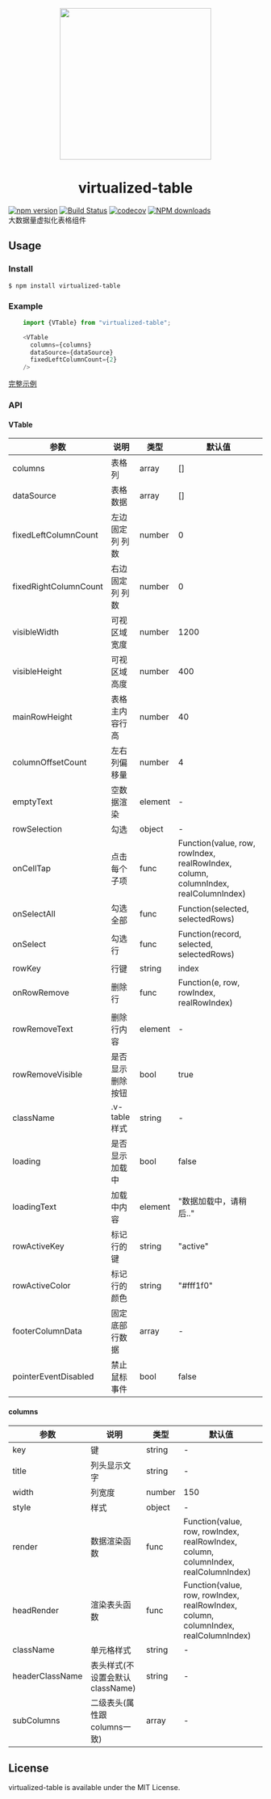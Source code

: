 
<p align="center">
  <a href="#">
    <img width="300" src="https://raw.githubusercontent.com/PengChen96/virtualized-table/master/logo.png"/>
  </a>
  <h1 align="center">virtualized-table</h1>
</p>

[![npm version](https://badge.fury.io/js/virtualized-table.svg)](http://badge.fury.io/js/virtualized-table)
[![Build Status](https://travis-ci.com/PengChen96/virtualized-table.svg?branch=master)](https://travis-ci.com/github/PengChen96/virtualized-table)
[![codecov](https://codecov.io/gh/PengChen96/virtualized-table/branch/master/graph/badge.svg)](https://codecov.io/gh/PengChen96/virtualized-table)
[![NPM downloads](http://img.shields.io/npm/dm/virtualized-table.svg?style=flat-square)](https://www.npmjs.com/package/virtualized-table)  
大数据量虚拟化表格组件

## Usage

### Install
```
$ npm install virtualized-table
```

### Example
```javascript
    import {VTable} from "virtualized-table";

    <VTable
      columns={columns}
      dataSource={dataSource}
      fixedLeftColumnCount={2}
    />
```
[完整示例](https://github.com/PengChen96/virtualized-table/blob/master/src/example/VTable/index.js)

### API
#### VTable
参数 | 说明 | 类型 | 默认值
---|---|---|---
columns | 表格列 | array | []
dataSource | 表格数据 | array | []
fixedLeftColumnCount | 左边固定列 列数 | number | 0
fixedRightColumnCount | 右边固定列 列数 | number | 0
visibleWidth | 可视区域宽度 | number | 1200
visibleHeight | 可视区域高度 | number | 400
mainRowHeight | 表格主内容行高 | number | 40
columnOffsetCount | 左右列偏移量 | number | 4
emptyText | 空数据渲染 | element | -
rowSelection | 勾选 | object | -
onCellTap | 点击每个子项 | func | Function(value, row, rowIndex, realRowIndex, column, columnIndex, realColumnIndex)
onSelectAll | 勾选全部 | func | Function(selected, selectedRows)
onSelect | 勾选行 | func | Function(record, selected, selectedRows)
rowKey | 行键 | string | index
onRowRemove | 删除行 | func | Function(e, row, rowIndex, realRowIndex)
rowRemoveText | 删除行内容 | element | -
rowRemoveVisible | 是否显示删除按钮 | bool | true
className | .v-table样式 | string | -
loading | 是否显示加载中 | bool | false
loadingText | 加载中内容 | element | "数据加载中，请稍后.."
rowActiveKey | 标记行的键 | string | "active"
rowActiveColor | 标记行的颜色 | string | "#fff1f0"
footerColumnData | 固定底部行数据 | array | -
pointerEventDisabled | 禁止鼠标事件 | bool | false

#### columns
参数 | 说明 | 类型 | 默认值
---|---|---|---
key | 键 | string | -
title | 列头显示文字 | string | -
width | 列宽度 | number | 150
style | 样式 | object | -
render | 数据渲染函数 | func | Function(value, row, rowIndex, realRowIndex, column, columnIndex, realColumnIndex)
headRender | 渲染表头函数 | func | Function(value, row, rowIndex, realRowIndex, column, columnIndex, realColumnIndex)
className | 单元格样式 | string | -
headerClassName | 表头样式(不设置会默认className) | string | -
subColumns | 二级表头(属性跟columns一致) | array | -

## License
virtualized-table is available under the MIT License.
